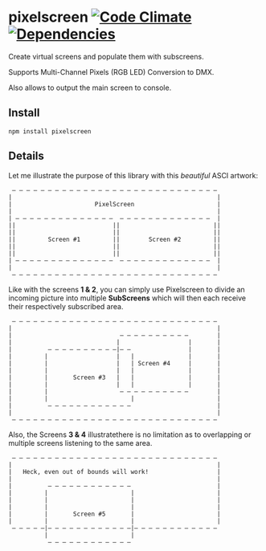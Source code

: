 pixelscreen [![Code Climate](https://codeclimate.com/github/d-simon/node-pixelscreen.png)](https://codeclimate.com/github/d-simon/node-pixelscreen) [![Dependencies](https://david-dm.org/d-simon/node-pixelscreen.png)](https://david-dm.org/d-simon/node-pixelscreen)
===========

Create virtual screens and populate them with subscreens.

Supports Multi-Channel Pixels (RGB LED) Conversion to DMX.

Also allows to output the main screen to console.



## Install

    npm install pixelscreen

## Details

Let me illustrate the purpose of this library with this *beautiful* ASCI artwork:

     – – – – – – – – – – – – – – – – – – – – – – – – – – – – –
    |                                                         |
    |                       PixelScreen                       |
    |                                                         |
    | – – – – – – – – – – – – – –  – – – – – – – – – – – – –  |
    ||                           ||                          ||
    ||                           ||                          ||
    ||         Screen #1         ||        Screen #2         ||
    ||                           ||                          ||
    ||                           ||                          ||
    | – – – – – – – – – – – – – –  – – – – – – – – – – – – –  |
    |                                                         |
     – – – – – – – – – – – – – – – – – – – – – – – – – – – – –

Like with the screens  **1 & 2**, you can simply use Pixelscreen to divide an incoming picture into multiple **SubScreens** which will then each receive their respectively subscribed area.

     – – – – – – – – – – – – – – – – – – – – – – – – – – – – –
    |                                                         |
    |                              – – – – – – – – – –        |
    |                             |                   |       |
    |          – – – – – – – – – –|– –                |       |
    |         |                   |   |               |       |
    |         |                   |   | Screen #4     |       |
    |         |                   |   |               |       |
    |         |       Screen #3   |   |               |       |
    |         |                   |   |               |       |
    |         |                    – – – – – – – – – –        |
    |         |                       |                       |
    |          – – – – – – – – – – – –                        |
    |                                                         |
     – – – – – – – – – – – – – – – – – – – – – – – – – – – – –

Also, the Screens **3 & 4** illustratethere is no limitation as to overlapping or multiple screens listening to the same area.

     – – – – – – – – – – – – – – – – – – – – – – – – – – – – –
    |                                                         |
    |   Heck, even out of bounds will work!                   |
    |                                                         |
    |          – – – – – – – – – – – –                        |
    |         |                       |                       |
    |         |                       |                       |
    |         |                       |                       |
    |         |       Screen #5       |                       |
    |         |                       |                       |
     – – – – –|– – – – – – – – – – – –|– – – – – – – – – – – –
              |                       |
               – – – – – – – – – – – –
